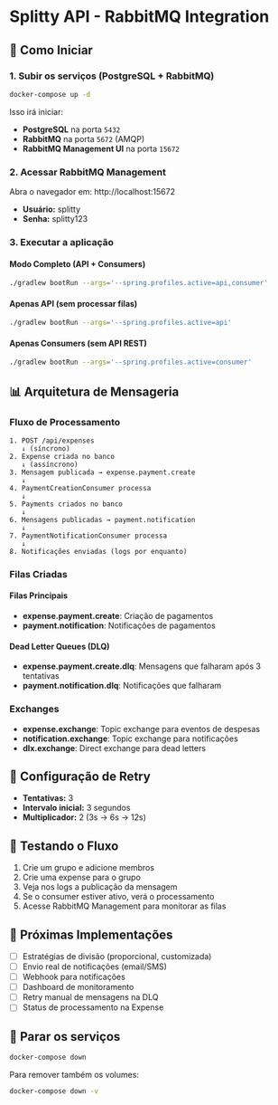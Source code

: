 # Splitty API - RabbitMQ Integration

## 🚀 Como Iniciar

### 1. Subir os serviços (PostgreSQL + RabbitMQ)

```bash
docker-compose up -d
```

Isso irá iniciar:
- **PostgreSQL** na porta `5432`
- **RabbitMQ** na porta `5672` (AMQP)
- **RabbitMQ Management UI** na porta `15672`

### 2. Acessar RabbitMQ Management

Abra o navegador em: http://localhost:15672

- **Usuário:** splitty
- **Senha:** splitty123

### 3. Executar a aplicação

#### Modo Completo (API + Consumers)
```bash
./gradlew bootRun --args='--spring.profiles.active=api,consumer'
```

#### Apenas API (sem processar filas)
```bash
./gradlew bootRun --args='--spring.profiles.active=api'
```

#### Apenas Consumers (sem API REST)
```bash
./gradlew bootRun --args='--spring.profiles.active=consumer'
```

## 📊 Arquitetura de Mensageria

### Fluxo de Processamento

```
1. POST /api/expenses
   ↓ (síncrono)
2. Expense criada no banco
   ↓ (assíncrono)
3. Mensagem publicada → expense.payment.create
   ↓
4. PaymentCreationConsumer processa
   ↓
5. Payments criados no banco
   ↓
6. Mensagens publicadas → payment.notification
   ↓
7. PaymentNotificationConsumer processa
   ↓
8. Notificações enviadas (logs por enquanto)
```

### Filas Criadas

#### Filas Principais
- **expense.payment.create**: Criação de pagamentos
- **payment.notification**: Notificações de pagamentos

#### Dead Letter Queues (DLQ)
- **expense.payment.create.dlq**: Mensagens que falharam após 3 tentativas
- **payment.notification.dlq**: Notificações que falharam

### Exchanges
- **expense.exchange**: Topic exchange para eventos de despesas
- **notification.exchange**: Topic exchange para notificações
- **dlx.exchange**: Direct exchange para dead letters

## 🔧 Configuração de Retry

- **Tentativas:** 3
- **Intervalo inicial:** 3 segundos
- **Multiplicador:** 2 (3s → 6s → 12s)

## 📝 Testando o Fluxo

1. Crie um grupo e adicione membros
2. Crie uma expense para o grupo
3. Veja nos logs a publicação da mensagem
4. Se o consumer estiver ativo, verá o processamento
5. Acesse RabbitMQ Management para monitorar as filas

## 🎯 Próximas Implementações

- [ ] Estratégias de divisão (proporcional, customizada)
- [ ] Envio real de notificações (email/SMS)
- [ ] Webhook para notificações
- [ ] Dashboard de monitoramento
- [ ] Retry manual de mensagens na DLQ
- [ ] Status de processamento na Expense

## 🐳 Parar os serviços

```bash
docker-compose down
```

Para remover também os volumes:
```bash
docker-compose down -v
```

